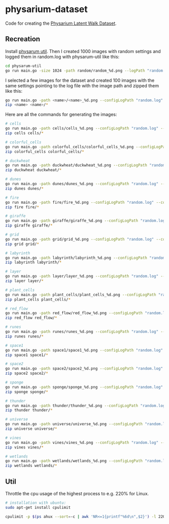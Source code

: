 # physarium-dataset

Code for creating the [Physarium Latent Walk Dataset](https://www.kaggle.com/pietbroemmel/physarum-latent-walk).

## Recreation

Install [physarum util](https://github.com/piebro/physarum-util). Then I created 1000 images with random settings and logged them in random.log with physarum-util like this:

```bash
cd physarum-util
go run main.go -size 1024 -path random/random_%d.png --logPath "random.log"
```

I selected a few images for the dataset and created 100 images with the same settings pointing to the log file with the image path and zipped them like this:

```bash
go run main.go -path <name>/<name>_%d.png --configLogPath "random.log" --configsLike "<path-to-image-from-random>" -numOfExamples 100
zip <name> <name>/*
```

Here are all the commands for generating the images:

```bash
# cells
go run main.go -path cells/cells_%d.png --configLogPath "random.log" --configsLike "random/random_134836929.png" -numOfExamples 100
zip cells cells/*

# colorful_cells
go run main.go -path colorful_cells/colorful_cells_%d.png --configLogPath "random.log" --configsLike "random/random_134839255.png" -numOfExamples 100
zip colorful_cells colorful_cells/*

# duckwheat
go run main.go -path duckwheat/duckwheat_%d.png --configLogPath "random.log" --configsLike "random/random_133287917.png" -numOfExamples 100
zip duckwheat duckwheat/*

# dunes
go run main.go -path dunes/dunes_%d.png --configLogPath "random.log" --configsLike "random/random_133514569.png" -numOfExamples 100
zip dunes dunes/*

# fire
go run main.go -path fire/fire_%d.png --configLogPath "random.log" --configsLike "random/random_133351589.png" -numOfExamples 100
zip fire fire/*

# giraffe
go run main.go -path giraffe/giraffe_%d.png --configLogPath "random.log" --configsLike "random/random_134290509.png" -numOfExamples 100
zip giraffe giraffe/*

# grid
go run main.go -path grid/grid_%d.png --configLogPath "random.log" --configsLike "random/random_133890901.png" -numOfExamples 100
zip grid grid/*

# labyrinth
go run main.go -path labyrinth/labyrinth_%d.png --configLogPath "random.log" --configsLike "random/random_133416078.png" -numOfExamples 100
zip labyrinth labyrinth/*

# layer
go run main.go -path layer/layer_%d.png --configLogPath "random.log" --configsLike "random/random_134668451.png" -numOfExamples 100
zip layer layer/*

# plant_cells
go run main.go -path plant_cells/plant_cells_%d.png --configLogPath "random.log" --configsLike "random/random_133817618.png" -numOfExamples 100
zip plant_cells plant_cells/*

# red_flow
go run main.go -path red_flow/red_flow_%d.png --configLogPath "random.log" --configsLike "random/random_133253768.png" -numOfExamples 100
zip red_flow red_flow/*

# runes
go run main.go -path runes/runes_%d.png --configLogPath "random.log" --configsLike "random/random_133419888.png" -numOfExamples 100
zip runes runes/*

# space1
go run main.go -path space1/space1_%d.png --configLogPath "random.log" --configsLike "random/random_133795889.png" -numOfExamples 100
zip space1 space1/*

# space2
go run main.go -path space2/space2_%d.png --configLogPath "random.log" --configsLike "random/random_134138416.png" -numOfExamples 100
zip space2 space2/*

# sponge
go run main.go -path sponge/sponge_%d.png --configLogPath "random.log" --configsLike "random/random_134807196.png" -numOfExamples 100
zip sponge sponge/*

# thunder
go run main.go -path thunder/thunder_%d.png --configLogPath "random.log" --configsLike "random/random_133609260.png" -numOfExamples 100
zip thunder thunder/*

# universe
go run main.go -path universe/universe_%d.png --configLogPath "random.log" --configsLike "random/random_134761447.png" -numOfExamples 100
zip universe universe/*

# vines
go run main.go -path vines/vines_%d.png --configLogPath "random.log" --configsLike "random/random_133857414.png" -numOfExamples 100
zip vines vines/*

# wetlands
go run main.go -path wetlands/wetlands_%d.png --configLogPath "random.log" --configsLike "random/random_134282193.png" -numOfExamples 100
zip wetlands wetlands/*
```

## Util

Throttle the cpu usage of the highest process to e.g. 220% for Linux.

```bash
# installation with ubuntu:
sudo apt-get install cpulimit

cpulimit -p $(ps ahux --sort=-c | awk 'NR<=1{printf"%6d\n",$2}') -l 220
```